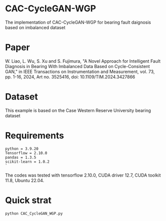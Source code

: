 # CAC-CycleGAN-WGP
The implementation of CAC-CycleGAN-WGP for bearing fault daignosis based on imbalanced dataset

# Paper
W. Liao, L. Wu, S. Xu and S. Fujimura, "A Novel Approach for Intelligent Fault Diagnosis in Bearing With Imbalanced Data Based on Cycle-Consistent GAN," in IEEE Transactions on Instrumentation and Measurement, vol. 73, pp. 1-16, 2024, Art no. 3525416, doi: 10.1109/TIM.2024.3427866

# Dataset
This example is based on the Case Western Reserve University bearing dataset

# Requirements
```
python = 3.9.20
Tensorflow = 2.10.0
pandas = 1.3.5
scikit-learn = 1.0.2                                                                                                     `
```
The codes was tested with tensorflow 2.10.0, CUDA driver 12.7, CUDA toolkit 11.8, Ubuntu 22.04.

# Quick strat
```
python CAC_CycleGAN_WGP.py
```
